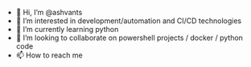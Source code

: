 - 👋 Hi, I’m @ashvants
- 👀 I’m interested in development/automation and CI/CD technologies
- 🌱 I’m currently learning python
- 💞️ I’m looking to collaborate on powershell projects / docker / python code
- 📫 How to reach me

<!---
ashvants/ashvants is a ✨ special ✨ repository because its `README.md` (this file) appears on your GitHub profile.
You can click the Preview link to take a look at your changes.
--->
